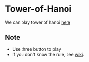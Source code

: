 # Tower-of-Hanoi
We can play tower of hanoi [here](https://raywu60kg.shinyapps.io/Tower-of-Hanoi/)
## Note 
- Use three button to play
- If you don't know the rule, see [wiki](https://en.wikipedia.org/wiki/Tower_of_Hanoi).
